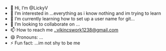 - 👋 Hi, I’m @LickyV
- 👀 I’m interested in ...everything as i know nothing and im trying to learn
- 🌱 I’m currently learning how to set up a user name for git...
- 💞️ I’m looking to collaborate on ...
- 📫 How to reach me ..vikincswork1238@gmail.com
- 😄 Pronouns: ...
- ⚡ Fun fact: ...im not shy to be me

<!---
LickyV/LickyV is a ✨ special ✨ repository because its `README.md` (this file) appears on your GitHub profile.
You can click the Preview link to take a look at your changes.
--->
